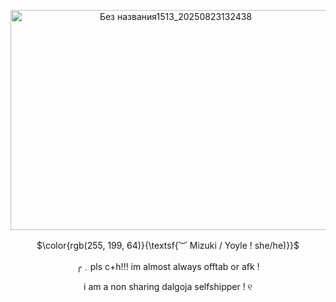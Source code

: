 <p align="center">
<img width="513" height="352" alt="Без названия1513_20250823132438" src="https://github.com/user-attachments/assets/7ec3571c-55e1-4331-aaf4-4acd7d5596c2" />
<p align="center">
 $\color{rgb(255, 199, 64)}{\textsf{︶ Mizuki / Yoyle ! she/he)}}$ 
<p align="center">
╭﹒pls c+h!!! im almost always offtab or afk !
<p align="center">
i am a non sharing dalgoja selfshipper !  ୧
